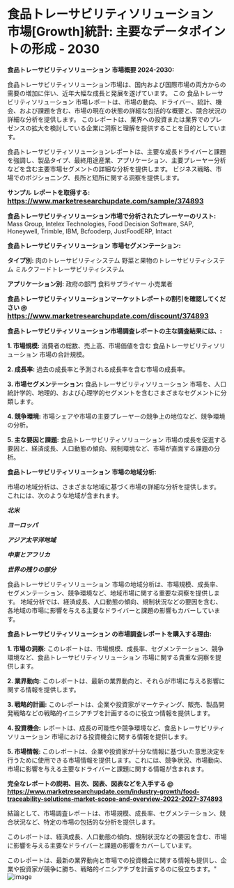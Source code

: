 # 食品トレーサビリティソリューション 市場[Growth]統計: 主要なデータポイントの形成 - 2030

<strong>食品トレーサビリティソリューション 市場概要 2024-2030:</strong>

食品トレーサビリティソリューション市場は、国内および国際市場の両方からの需要の増加に伴い、近年大幅な成長と発展を遂げています。 この 食品トレーサビリティソリューション 市場レポートは、市場の動向、ドライバー、統計、機会、および課題を含む、市場の現在の状態の詳細な包括的な概要と、競合状況の詳細な分析を提供します。 このレポートは、業界への投資または業界でのプレゼンスの拡大を検討している企業に洞察と理解を提供することを目的としています。

食品トレーサビリティソリューションレポートは、主要な成長ドライバーと課題を強調し、製品タイプ、最終用途産業、アプリケーション、主要プレーヤー分析などを含む主要市場セグメントの詳細な分析を提供します。 ビジネス戦略、市場でのポジショニング、長所と短所に関する洞察を提供します。



<strong>サンプル レポートを取得する: <a href=https://www.marketresearchupdate.com/sample/374893><font size=3 color=#0000ff>https://www.marketresearchupdate.com/sample/374893</font></a></strong>



<strong>食品トレーサビリティソリューション市場で分析されたプレーヤーのリスト:</strong>
Mass Group, Intelex Technologies, Food Decision Software, SAP, Honeywell, Trimble, IBM, Bcfooderp, JustFoodERP, Intact



<strong>食品トレーサビリティソリューション 市場セグメンテーション:</strong>



<strong>タイプ別:</strong>
肉のトレーサビリティシステム
野菜と果物のトレーサビリティシステム
ミルクフードトレーサビリティシステム



<strong>アプリケーション別:</strong>
政府の部門
食料サプライヤー
小売業者



<strong>食品トレーサビリティソリューションマーケットレポートの割引を確認してください @ <a href=https://www.marketresearchupdate.com/discount/374893><font size=3 color=#0000ff>https://www.marketresearchupdate.com/discount/374893</font></a></strong>



<strong>食品トレーサビリティソリューション市場調査レポートの主な調査結果には、:</strong>



<strong>1. 市場規模:</strong> 消費者の総数、売上高、市場価値を含む 食品トレーサビリティソリューション 市場の合計規模。



<strong>2. 成長率:</strong> 過去の成長率と予測される成長率を含む市場の成長率。



<strong>3. 市場セグメンテーション:</strong> 食品トレーサビリティソリューション 市場を、人口統計学的、地理的、および心理学的セグメントを含むさまざまなセグメントに分類します。



<strong>4. 競争環境:</strong> 市場シェアや市場の主要プレーヤーの競争上の地位など、競争環境の分析。



<strong>5. 主な要因と課題:</strong> 食品トレーサビリティソリューション 市場の成長を促進する要因と、経済成長、人口動態の傾向、規制環境など、市場が直面する課題の分析。



<strong>食品トレーサビリティソリューション 市場の地域分析:</strong>

市場の地域分析は、さまざまな地域に基づく市場の詳細な分析を提供します。 これには、次のような地域が含まれます。

<em>

<strong>北米</strong></em>
<em>

<strong>ヨーロッパ</strong></em>
<em>

<strong>アジア太平洋地域</strong></em>
<em>

<strong>中東とアフリカ</strong></em>
<em>

<strong>世界の残りの部分</strong></em>

食品トレーサビリティソリューション 市場の地域分析は、市場規模、成長率、セグメンテーション、競争環境など、地域市場に関する重要な洞察を提供します。 地域分析では、経済成長、人口動態の傾向、規制状況などの要因を含む、各地域の市場に影響を与える主要なドライバーと課題の影響もカバーしています。



<strong>食品トレーサビリティソリューション の市場調査レポートを購入する理由:</strong>



<strong>1. 市場の洞察:</strong> このレポートは、市場規模、成長率、セグメンテーション、競争環境など、食品トレーサビリティソリューション 市場に関する貴重な洞察を提供します。



<strong>2. 業界動向:</strong> このレポートは、最新の業界動向と、それらが市場に与える影響に関する情報を提供します。



<strong>3. 戦略的計画:</strong> このレポートは、企業や投資家がマーケティング、販売、製品開発戦略などの戦略的イニシアチブを計画するのに役立つ情報を提供します。



<strong>4. 投資機会:</strong> レポートは、成長の可能性や競争環境など、食品トレーサビリティソリューション 市場における投資機会に関する情報を提供します。



<strong>5. 市場情報:</strong> このレポートは、企業や投資家が十分な情報に基づいた意思決定を行うために使用できる市場情報を提供します。これには、競争状況、市場動向、市場に影響を与える主要なドライバーと課題に関する情報が含まれます。



<strong><b>完全なレポートの説明、目次、図表、図表などを入手する @ <a href=https://www.marketresearchupdate.com/industry-growth/food-traceability-solutions-market-scope-and-overview-2022-2027-374893>https://www.marketresearchupdate.com/industry-growth/food-traceability-solutions-market-scope-and-overview-2022-2027-374893</a></b></strong>

結論として、市場調査レポートは、市場規模、成長率、セグメンテーション、競合状況など、特定の市場の包括的な分析を提供します。

このレポートは、経済成長、人口動態の傾向、規制状況などの要因を含む、市場に影響を与える主要なドライバーと課題の影響をカバーしています。

このレポートは、最新の業界動向と市場での投資機会に関する情報も提供し、企業や投資家が競争に勝ち、戦略的イニシアチブを計画するのに役立ちます。"
![image](https://github.com/renukap7961/renukap7961/assets/163852544/ecb74a92-1158-44bd-949c-c1f1f65f007f)
